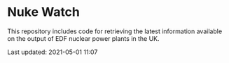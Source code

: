 # Nuke Watch

This repository includes code for retrieving the latest information available on the output of EDF nuclear power plants in the UK.

Last updated: 2021-05-01 11:07